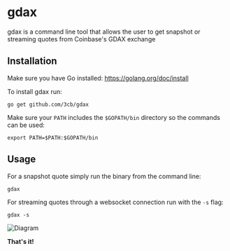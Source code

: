 # gdax
gdax is a command line tool that allows the user to get snapshot or streaming quotes from Coinbase's GDAX exchange

## Installation
Make sure you have Go installed: https://golang.org/doc/install

To install gdax run:
```
go get github.com/3cb/gdax
```
Make sure your `PATH` includes the `$GOPATH/bin` directory so the commands can be used:
```
export PATH=$PATH:$GOPATH/bin
```

## Usage
For a snapshot quote simply run the binary from the command line:
```
gdax
```
For streaming quotes through a websocket connection run with the `-s` flag:
```
gdax -s
```
![Diagram](https://images2.imgbox.com/f0/a6/H0bIfdx5_o.png?download=true)

**That's it!**